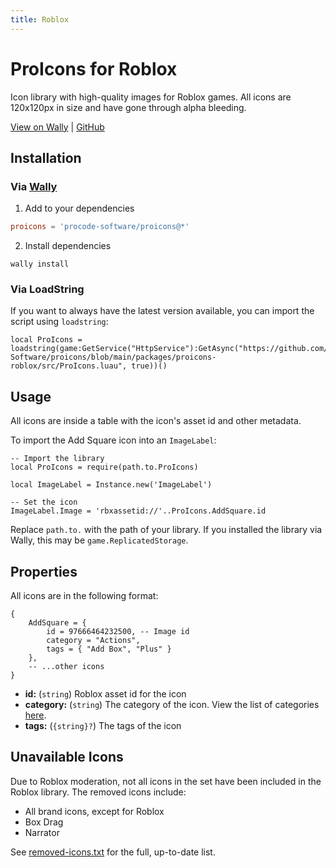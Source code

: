 ```yaml
---
title: Roblox
---
```


# ProIcons for Roblox
Icon library with high-quality images for Roblox games. All icons are 120x120px in size and have gone through alpha bleeding.

[View on Wally](https://wally.run/package/procode-software/proicons) |
[GitHub](https://github.com/ProCode-Software/proicons/tree/main/packages/proicons-roblox)

## Installation
<!-- #region install-roblox -->
### Via [Wally](https://wally.run)
1. Add to your dependencies
```toml
proicons = 'procode-software/proicons@*'
```
2. Install dependencies
```shell
wally install
```

### Via LoadString
If you want to always have the latest version available, you can import the script using `loadstring`:
```luau
local ProIcons = loadstring(game:GetService("HttpService"):GetAsync("https://github.com/ProCode-Software/proicons/blob/main/packages/proicons-roblox/src/ProIcons.luau", true))()
```
<!-- #endregion install-roblox -->

## Usage
All icons are inside a table with the icon's asset id and other metadata.

To import the Add Square icon into an `ImageLabel`:
```luau
-- Import the library
local ProIcons = require(path.to.ProIcons)

local ImageLabel = Instance.new('ImageLabel')

-- Set the icon
ImageLabel.Image = 'rbxassetid://'..ProIcons.AddSquare.id
```
Replace `path.to.` with the path of your library. If you installed the library via Wally, this may be `game.ReplicatedStorage`.

## Properties
All icons are in the following format:
```luau
{
    AddSquare = {
        id = 97666464232500, -- Image id
        category = "Actions",
        tags = { "Add Box", "Plus" }
    },
    -- ...other icons
}
```

- **id:** (`string`) Roblox asset id for the icon
- **category:** (`string`) The category of the icon. View the list of categories [here](https://github.com/ProCode-Software/proicons/blob/main/src/categories.ts).
- **tags:** (`{string}?`) The tags of the icon

## Unavailable Icons
Due to Roblox moderation, not all icons in the set have been included in the Roblox library. The removed icons include:
- All brand icons, except for Roblox
- Box Drag
- Narrator

See [removed-icons.txt](https://github.com/ProCode-Software/proicons/blob/main/packages/proicons-roblox/removed-icons.txt) for the full, up-to-date list.